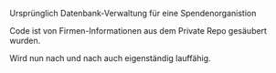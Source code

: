 Ursprünglich Datenbank-Verwaltung für eine Spendenorganistion

Code ist von Firmen-Informationen aus dem Private Repo gesäubert wurden.

Wird nun nach und nach auch eigenständig lauffähig.

